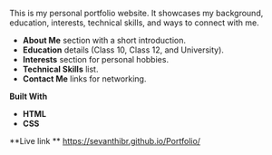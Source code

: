 
This is my personal portfolio website.
It showcases my background, education, interests, technical skills, and ways to connect with me.

* **About Me** section with a short introduction.
* **Education** details (Class 10, Class 12, and University).
* **Interests** section for personal hobbies.
* **Technical Skills** list.
* **Contact Me** links for networking.

**Built With**

* **HTML**
* **CSS**

**Live link **
https://sevanthibr.github.io/Portfolio/




